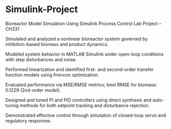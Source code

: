 # Simulink-Project
Bioreactor Model Simulation Using Simulink
Process Control Lab Project – CH331

Simulated and analyzed a nonlinear bioreactor system governed by inhibition-based biomass and product dynamics.

Modeled system behavior in MATLAB Simulink under open-loop conditions with step disturbances and noise.

Performed linearization and identified first- and second-order transfer function models using fmincon optimization.

Evaluated performance via MSE/RMSE metrics; best RMSE for biomass: 0.1229 (2nd-order model).

Designed and tuned PI and PID controllers using direct synthesis and auto-tuning methods for both setpoint tracking and disturbance rejection.

Demonstrated effective control through simulation of closed-loop servo and regulatory responses.
